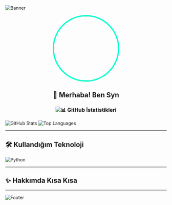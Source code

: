 ![Banner](https://capsule-render.vercel.app/api?type=waving&color=0:00ffcc,100:6600ff&height=200&section=header&text=Syn&fontSize=50&fontColor=ffffff)

<p align="center">
  <img src="https://avatars.githubusercontent.com/u/120398342?s=400&u=1815bae77062309631015c824df2438b0696a58f&v=4" width="200" style="border-radius:50%; border: 4px solid #00ffcc;" />
</p>

<h2 align="center">👋 Merhaba! Ben Syn</h2>

<h3 align="center">
  <img src="https://readme-typing-svg.herokuapp.com?
  ![Typing SVG](https://readme-typing-svg.demolab.com?color=%23cc99ff&size=24&center=true&vCenter=true&lines=Hoş+Geldiniz!)
</h3>

---

## 📊 GitHub İstatistikleri
![GitHub Stats](https://github-readme-stats.vercel.app/api?username=Syn&show_icons=true&theme=tokyonight)
![Top Languages](https://github-readme-stats.vercel.app/api/top-langs/?username=Syn&layout=compact&theme=tokyonight)

---

## 🛠️ Kullandığım Teknoloji
![Python](https://img.shields.io/badge/Python-FFD43B?style=for-the-badge&logo=python&logoColor=blue)

---

## ✨ Hakkımda Kısa Kısa
 

---

![Footer](https://capsule-render.vercel.app/api?type=waving&color=0:6600ff,100:00ffcc&height=150&section=footer)
